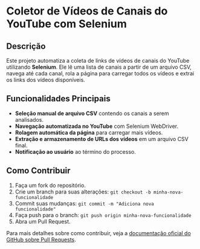# Coletor de Vídeos de Canais do YouTube com Selenium

## Descrição
Este projeto automatiza a coleta de links de vídeos de canais do YouTube utilizando **Selenium**. Ele lê uma lista de canais a partir de um arquivo CSV, navega até cada canal, rola a página para carregar todos os vídeos e extrai os links dos vídeos disponíveis.

## Funcionalidades Principais
- **Seleção manual de arquivo CSV** contendo os canais a serem analisados.
- **Navegação automatizada no YouTube** com Selenium WebDriver.
- **Rolagem automática da página** para carregar mais vídeos.
- **Extração e armazenamento de URLs dos vídeos** em um arquivo CSV final.
- **Notificação ao usuário** ao término do processo.

## Como Contribuir
1. Faça um fork do repositório.
2. Crie um branch para suas alterações: `git checkout -b minha-nova-funcionalidade`
3. Commit suas mudanças: `git commit -m "Adiciona nova funcionalidade"`
4. Faça push para o branch: `git push origin minha-nova-funcionalidade`
5. Abra um Pull Request.

Para mais detalhes sobre como contribuir, veja a [documentação oficial do GitHub sobre Pull Requests](https://docs.github.com/pt/pull-requests/collaborating-with-pull-requests).  
